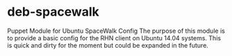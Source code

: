 # deb-spacewalk
Puppet Module for Ubuntu SpaceWalk Config
The purpose of this module is to provide a basic config for the RHN client on Ubuntu 14.04 systems. This is quick and dirty for the moment but could be expanded in the future. 
